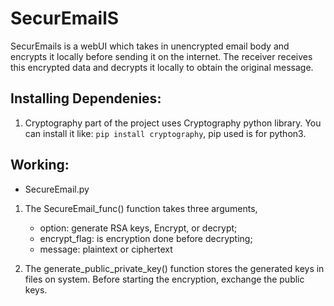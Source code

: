 # SecurEmailS
SecurEmails is a webUI which takes in unencrypted email body and encrypts it locally before sending it on the internet. The receiver receives this encrypted data and decrypts it locally to obtain the original message.

## Installing Dependenies:
1. Cryptography part of the project uses Cryptography python library. You can install it like:
`pip install cryptography`, pip used is for python3.

## Working:
- SecureEmail.py 

1. The SecureEmail_func() function takes three arguments, 
   - option: generate RSA keys, Encrypt, or decrypt;  
   - encrypt_flag: is encryption done before decrypting;    
   - message: plaintext or ciphertext
 
 2. The generate_public_private_key() function stores the generated keys in files on system. Before starting the encryption, exchange the public keys.
